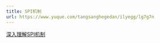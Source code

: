 ```yaml
---
title: SPI机制
url: https://www.yuque.com/tangsanghegedan/ilyegg/lg7g7n
---
```


[深入理解SPI机制](https://www.jianshu.com/p/3a3edbcd8f24)
